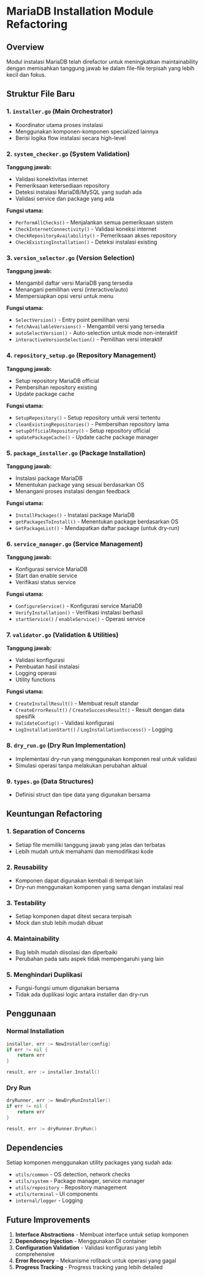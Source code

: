 # MariaDB Installation Module Refactoring

## Overview
Modul instalasi MariaDB telah direfactor untuk meningkatkan maintainability dengan memisahkan tanggung jawab ke dalam file-file terpisah yang lebih kecil dan fokus.

## Struktur File Baru

### 1. `installer.go` (Main Orchestrator)
- Koordinator utama proses instalasi
- Menggunakan komponen-komponen specialized lainnya
- Berisi logika flow instalasi secara high-level

### 2. `system_checker.go` (System Validation)
**Tanggung jawab:**
- Validasi konektivitas internet
- Pemeriksaan ketersediaan repository
- Deteksi instalasi MariaDB/MySQL yang sudah ada
- Validasi service dan package yang ada

**Fungsi utama:**
- `PerformAllChecks()` - Menjalankan semua pemeriksaan sistem
- `CheckInternetConnectivity()` - Validasi koneksi internet
- `CheckRepositoryAvailability()` - Pemeriksaan akses repository
- `CheckExistingInstallation()` - Deteksi instalasi existing

### 3. `version_selector.go` (Version Selection)
**Tanggung jawab:**
- Mengambil daftar versi MariaDB yang tersedia
- Menangani pemilihan versi (interactive/auto)
- Mempersiapkan opsi versi untuk menu

**Fungsi utama:**
- `SelectVersion()` - Entry point pemilihan versi
- `fetchAvailableVersions()` - Mengambil versi yang tersedia
- `autoSelectVersion()` - Auto-selection untuk mode non-interaktif
- `interactiveVersionSelection()` - Pemilihan versi interaktif

### 4. `repository_setup.go` (Repository Management)
**Tanggung jawab:**
- Setup repository MariaDB official
- Pembersihan repository existing
- Update package cache

**Fungsi utama:**
- `SetupRepository()` - Setup repository untuk versi tertentu
- `cleanExistingRepositories()` - Pembersihan repository lama
- `setupOfficialRepository()` - Setup repository official
- `updatePackageCache()` - Update cache package manager

### 5. `package_installer.go` (Package Installation)
**Tanggung jawab:**
- Instalasi package MariaDB
- Menentukan package yang sesuai berdasarkan OS
- Menangani proses instalasi dengan feedback

**Fungsi utama:**
- `InstallPackages()` - Instalasi package MariaDB
- `getPackagesToInstall()` - Menentukan package berdasarkan OS
- `GetPackageList()` - Mendapatkan daftar package (untuk dry-run)

### 6. `service_manager.go` (Service Management)
**Tanggung jawab:**
- Konfigurasi service MariaDB
- Start dan enable service
- Verifikasi status service

**Fungsi utama:**
- `ConfigureService()` - Konfigurasi service MariaDB
- `VerifyInstallation()` - Verifikasi instalasi berhasil
- `startService()` / `enableService()` - Operasi service

### 7. `validator.go` (Validation & Utilities)
**Tanggung jawab:**
- Validasi konfigurasi
- Pembuatan hasil instalasi
- Logging operasi
- Utility functions

**Fungsi utama:**
- `CreateInstallResult()` - Membuat result standar
- `CreateErrorResult()` / `CreateSuccessResult()` - Result dengan data spesifik
- `ValidateConfig()` - Validasi konfigurasi
- `LogInstallationStart()` / `LogInstallationSuccess()` - Logging

### 8. `dry_run.go` (Dry Run Implementation)
- Implementasi dry-run yang menggunakan komponen real untuk validasi
- Simulasi operasi tanpa melakukan perubahan aktual

### 9. `types.go` (Data Structures)
- Definisi struct dan tipe data yang digunakan bersama

## Keuntungan Refactoring

### 1. **Separation of Concerns**
- Setiap file memiliki tanggung jawab yang jelas dan terbatas
- Lebih mudah untuk memahami dan memodifikasi kode

### 2. **Reusability**
- Komponen dapat digunakan kembali di tempat lain
- Dry-run menggunakan komponen yang sama dengan instalasi real

### 3. **Testability**
- Setiap komponen dapat ditest secara terpisah
- Mock dan stub lebih mudah dibuat

### 4. **Maintainability**
- Bug lebih mudah diisolasi dan diperbaiki
- Perubahan pada satu aspek tidak mempengaruhi yang lain

### 5. **Menghindari Duplikasi**
- Fungsi-fungsi umum digunakan bersama
- Tidak ada duplikasi logic antara installer dan dry-run

## Penggunaan

### Normal Installation
```go
installer, err := NewInstaller(config)
if err != nil {
    return err
}

result, err := installer.Install()
```

### Dry Run
```go
dryRunner, err := NewDryRunInstaller()
if err != nil {
    return err
}

result, err := dryRunner.DryRun()
```

## Dependencies
Setiap komponen menggunakan utility packages yang sudah ada:
- `utils/common` - OS detection, network checks
- `utils/system` - Package manager, service manager
- `utils/repository` - Repository management
- `utils/terminal` - UI components
- `internal/logger` - Logging

## Future Improvements
1. **Interface Abstractions** - Membuat interface untuk setiap komponen
2. **Dependency Injection** - Menggunakan DI container
3. **Configuration Validation** - Validasi konfigurasi yang lebih comprehensive
4. **Error Recovery** - Mekanisme rollback untuk operasi yang gagal
5. **Progress Tracking** - Progress tracking yang lebih detailed

